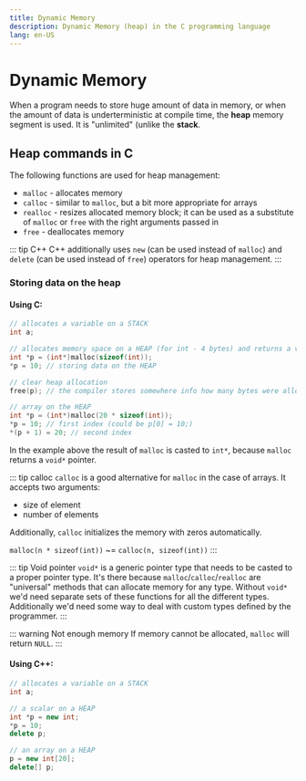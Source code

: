 ```yaml
---
title: Dynamic Memory
description: Dynamic Memory (heap) in the C programming language
lang: en-US
---
```


# Dynamic Memory

When a program needs to store huge amount of data in memory, or when the amount
of data is underterministic at compile time, the **heap** memory segment is
used. It is "unlimited" (unlike the **stack**.

## Heap commands in C

The following functions are used for heap management:

- `malloc` - allocates memory
- `calloc` - similar to `malloc`, but a bit more appropriate for arrays
- `realloc` - resizes allocated memory block; it can be used as a substitute of
  `malloc` or `free` with the right arguments passed in
- `free` - deallocates memory

::: tip C++
C++ additionally uses `new` (can be used instead  of `malloc`) and `delete` (can
be used instead of `free`) operators for heap management.
:::

### Storing data on the heap

#### Using C:

```c
// allocates a variable on a STACK
int a;

// allocates memory space on a HEAP (for int - 4 bytes) and returns a void pointer to it
int *p = (int*)malloc(sizeof(int));
*p = 10; // storing data on the HEAP

// clear heap allocation
free(p); // the compiler stores somewhere info how many bytes were allocated

// array on the HEAP
int *p = (int*)malloc(20 * sizeof(int));
*p = 10; // first index (could be p[0] = 10;)
*(p + 1) = 20; // second index
```

In the example above the result of `malloc` is casted to `int*`, because
`malloc` returns a `void*` pointer.

::: tip calloc
`calloc` is a good alternative for `malloc` in the case of arrays.
It accepts two arguments:

- size of element
- number of elements

Additionally, `calloc` initializes the memory with zeros automatically.

`malloc(n * sizeof(int))` ~= `calloc(n, sizeof(int))`
:::

::: tip Void pointer
`void*` is a generic pointer type that needs to be casted to a proper pointer
type. It's there because `malloc`/`calloc`/`realloc` are "universal" methods
that can allocate memory for any type. Without `void*` we'd need separate sets
of these functions for all the different types. Additionally we'd need some way
to deal with custom types defined by the programmer.
:::

::: warning Not enough memory
If memory cannot be allocated, `malloc` will return `NULL`.
:::

#### Using C++:

```cpp
// allocates a variable on a STACK
int a;

// a scalar on a HEAP
int *p = new int;
*p = 10;
delete p;

// an array on a HEAP
p = new int[20];
delete[] p;
```